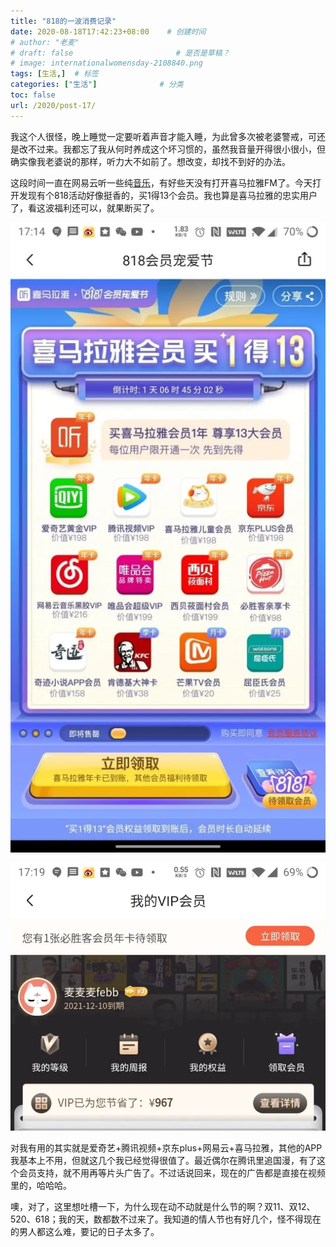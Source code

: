 ```yaml
---
title: "818的一波消费记录"
date: 2020-08-18T17:42:23+08:00    # 创建时间
# author: "老麦"
# draft: false                       # 是否是草稿？
# image: internationalwomensday-2108840.png
tags: [生活,]  # 标签
categories: ["生活"]              # 分类
toc: false
url: /2020/post-17/
---
```


我这个人很怪，晚上睡觉一定要听着声音才能入睡，为此曾多次被老婆警戒，可还是改不过来。我都忘了我从何时养成这个坏习惯的，虽然我音量开得很小很小，但确实像我老婆说的那样，听力大不如前了。想改变，却找不到好的办法。

这段时间一直在网易云听一些纯[音乐](音乐.md)，有好些天没有打开喜马拉雅FM了。今天打开发现有个818活动好像挺香的，买1得13个会员。我也算是喜马拉雅的忠实用户了，看这波福利还可以，就果断买了。

![](post/laomai/2023/02/27/163fc1e6c5d5a1-1.webp)

![](post/laomai/2023/02/27/163fc1e6c63bb1-1.webp)

对我有用的其实就是爱奇艺+腾讯视频+京东plus+网易云+喜马拉雅，其他的APP我基本上不用，但就这几个我已经觉得很值了。最近偶尔在腾讯里追国漫，有了这个会员支持，就不用再等片头广告了。不过话说回来，现在的广告都是直接在视频里的，哈哈哈。

噢，对了，这里想吐槽一下，为什么现在动不动就是什么节的啊？双11、双12、520、618；我的天，数都数不过来了。我知道的情人节也有好几个，怪不得现在的男人都这么难，要记的日子太多了。

